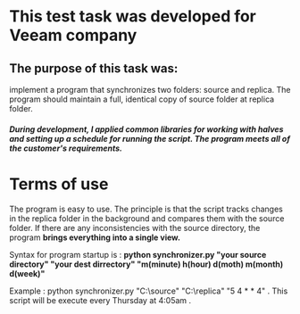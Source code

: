 <h1>This test task was developed for <b>Veeam company</b></h1> 

<h2><b>The purpose of this task was:</b> </h2>

implement a program that synchronizes two folders: source and replica. The
program should maintain a full, identical copy of source folder at replica folder.

<h5>During development, I applied common libraries for working with halves and setting up a schedule for running the script.  The program meets all of the customer's requirements.<h5>

<h1>Terms of use</h1>

The program is easy to use. The principle is that the script tracks changes in the replica folder in the background and compares them with the source folder. If there are any inconsistencies with the source directory, the program <b>brings everything into a single view.</b>
  
 
  Syntax for program startup is : <b>python synchronizer.py "your source directory" "your dest dirrectory" "m(minute) h(hour) d(moth) m(month) d(week)" </b>
  
  Example : python synchronizer.py "C:\source" "C:\replica" "5 4 * * 4" . This script will be execute every  Thursday at 4:05am .





                                  
                                 
